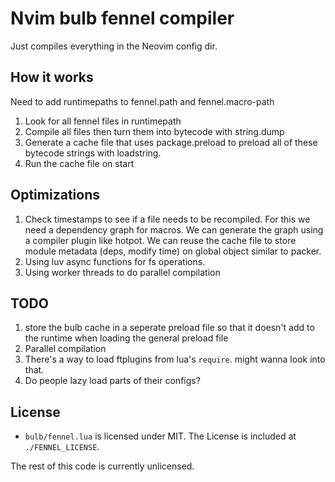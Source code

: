 # Nvim bulb fennel compiler

Just compiles everything in the Neovim config dir.

## How it works

Need to add runtimepaths to fennel.path and fennel.macro-path

1. Look for all fennel files in runtimepath
2. Compile all files then turn them into bytecode with string.dump
3. Generate a cache file that uses package.preload to preload all of these bytecode strings with loadstring.
4. Run the cache file on start

## Optimizations

1. Check timestamps to see if a file needs to be recompiled.
   For this we need a dependency graph for macros.
   We can generate the graph using a compiler plugin like hotpot.
   We can reuse the cache file to store module metadata (deps, modify time) on global object similar to packer.
2. Using luv async functions for fs operations.
3. Using worker threads to do parallel compilation

## TODO

1. store the bulb cache in a seperate preload file so that it doesn't
   add to the runtime when loading the general preload file
2. Parallel compilation
3. There's a way to load ftplugins from lua's `require`. might wanna look into that.
4. Do people lazy load parts of their configs?

## License

- `bulb/fennel.lua` is licensed under MIT. The License is included at `./FENNEL_LICENSE`.

The rest of this code is currently unlicensed.
